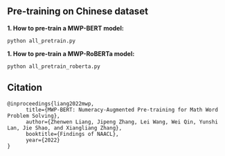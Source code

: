 ## Pre-training on Chinese dataset

**1. How to pre-train a MWP-BERT model:**
```
python all_pretrain.py
```

**1. How to pre-train a MWP-RoBERTa model:**
```
python all_pretrain_roberta.py
```

## Citation

```
@inproceedings{liang2022mwp,
      title={MWP-BERT: Numeracy-Augmented Pre-training for Math Word Problem Solving}, 
      author={Zhenwen Liang, Jipeng Zhang, Lei Wang, Wei Qin, Yunshi Lan, Jie Shao, and Xiangliang Zhang},
      booktitle={Findings of NAACL},
      year={2022}
}
```